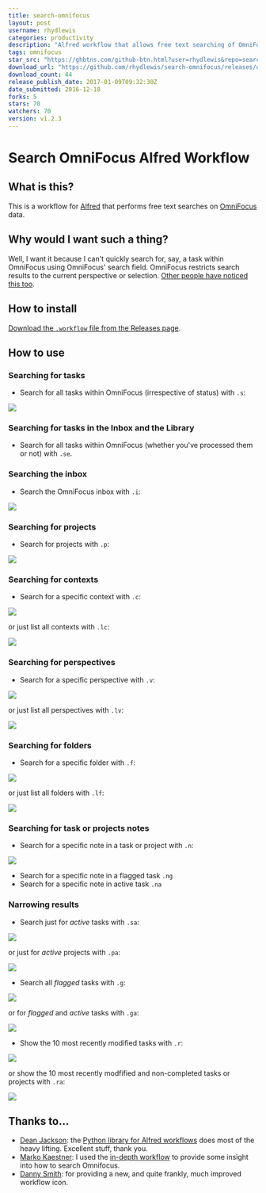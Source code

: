 ```yaml
---
title: search-omnifocus
layout: post
username: rhydlewis
categories: productivity
description: "Alfred workflow that allows free text searching of OmniFocus tasks"
tags: omnifocus
star_src: "https://ghbtns.com/github-btn.html?user=rhydlewis&repo=search-omnifocus&type=star&count=true"
download_url: "https://github.com/rhydlewis/search-omnifocus/releases/download/v1.2.3/Search.OmniFocus.v1.2.3.alfredworkflow"
download_count: 44
release_publish_date: 2017-01-09T09:32:30Z
date_submitted: 2016-12-18
forks: 5
stars: 70
watchers: 70
version: v1.2.3
---
```

# Search OmniFocus Alfred Workflow

## What is this?

This is a workflow for [Alfred](http://www.alfredapp.com/) that performs free text searches on [OmniFocus](http://www.omnigroup.com/omnifocus) data.

## Why would I want such a thing?

Well, I want it because I can't quickly search for, say, a task within OmniFocus using OmniFocus' search field. OmniFocus restricts search results to the current perspective or selection. [Other people have noticed this too](https://discourse.omnigroup.com/t/how-to-search-all-content-a-via-changed-perspective/366).

## How to install

[Download the `.workflow` file from the Releases page](https://github.com/rhydlewis/search-omnifocus/releases/).

## How to use

### Searching for tasks

* Search for all tasks within OmniFocus (irrespective of status) with `.s`:

![](search-for-tasks.png)

### Searching for tasks in the Inbox and the Library 

* Search for all tasks within OmniFocus (whether you've processed them or not) with `.se`.

### Searching the inbox

* Search the OmniFocus inbox with `.i`:

![](search-inbox.png)

### Searching for projects

* Search for projects with `.p`:

![](search-for-project.png)

### Searching for contexts

* Search for a specific context with `.c`:

![](search-for-context.png)

or just list all contexts with `.lc`:

![](list-contexts.png)

### Searching for perspectives

* Search for a specific perspective with `.v`:

![](search-for-perspectives.png)

or just list all perspectives with `.lv`:

![](list-perspectives.png)

### Searching for folders

* Search for a specific folder with `.f`:

![](search-for-folders.png)

or just list all folders with `.lf`:

![](list-folders.png)

### Searching for task or projects notes
 
* Search for a specific note in a task or project with `.n`:

![](search-note.png)

* Search for a specific note in a flagged task `.ng`
* Search for a specific note in active task `.na`

### Narrowing results

* Search just for *active* tasks with `.sa`:

![](search-for-active-tasks.png)

or just for *active* projects with `.pa`:

![](search-for-active-projects.png)

* Search all *flagged* tasks with `.g`:
 
![](search-for-flagged-tasks.png)

or for *flagged* and *active* tasks with `.ga`:

![](search-for-flagged-active-tasks.png)

* Show the 10 most recently modified tasks with `.r`:

![](show-recent-tasks.png)

or show the 10 most recently modfified and non-completed tasks or projects with `.ra`:

![](show-recent-active-tasks.png)

## Thanks to...

* [Dean Jackson](https://github.com/deanishe): the [Python library for Alfred workflows](https://github.com/deanishe/alfred-workflow) does most of the heavy lifting. Excellent stuff, thank you.
* [Marko Kaestner](https://github.com/markokaestner): I used the [in-depth workflow](https://github.com/markokaestner/of-task-actions) to provide some insight into how to search Omnifocus.
* [Danny Smith](https://github.com/dannysmith): for providing a new, and quite frankly, much improved workflow icon.